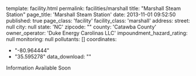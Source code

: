 template: facility.html
permalink: facilities/marshall
title: "Marshall Steam Station"
page_title: 'Marshall Steam Station'
date: 2013-11-01 09:52:50
published: true
page_class: 'facility'
facility_class: 'marshall'
address: 
  street: null
  city: null
  state: 'NC'
  zipcode: ""
  county: 'Catawba County'
owner_operator: 'Duke Energy Carolinas LLC'
impoundment_hazard_rating: null
monitoring: null
pollutants: []
coordinates: 
  - "-80.964444"
  - "35.595278"
data_download: ""

Information Available Soon
